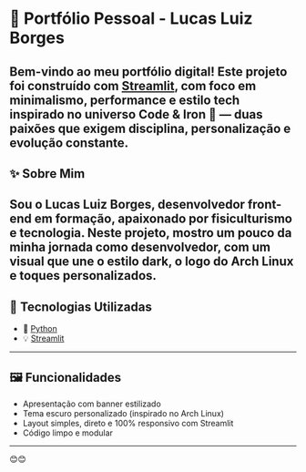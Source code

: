 # 🚀 Portfólio Pessoal - Lucas Luiz Borges

Bem-vindo ao meu portfólio digital! Este projeto foi construído com [Streamlit](https://streamlit.io/), com foco em minimalismo, performance e estilo tech inspirado no universo Code & Iron 💪 — duas paixões que exigem disciplina, personalização e evolução constante.
---
## ✨ Sobre Mim
Sou o Lucas Luiz Borges, desenvolvedor front-end em formação, apaixonado por fisiculturismo e tecnologia. Neste projeto, mostro um pouco da minha jornada como desenvolvedor, com um visual que une o estilo dark, o logo do Arch Linux e toques personalizados.
---
## 🔧 Tecnologias Utilizadas

- 🎯 [Python](https://www.python.org/)
- 💡 [Streamlit](https://streamlit.io/)
---
## 🖼 Funcionalidades

- Apresentação com banner estilizado
- Tema escuro personalizado (inspirado no Arch Linux)
- Layout simples, direto e 100% responsivo com Streamlit
- Código limpo e modular
---
😊😊
